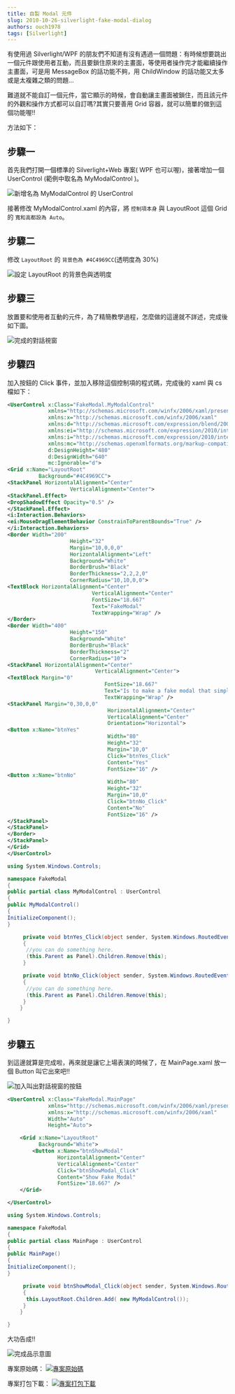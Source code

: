 ```yaml
---
title: 自製 Modal 元件
slug: 2010-10-26-silverlight-fake-modal-dialog
authors: ouch1978
tags: [Silverlight]
---
```


有使用過 Silverlight/WPF 的朋友們不知道有沒有遇過一個問題：有時候想要跳出一個元件跟使用者互動，而且要鎖住原來的主畫面，等使用者操作完才能繼續操作主畫面，可是用 MessageBox 的話功能不夠，用 ChildWindow 的話功能又太多或是太複雜之類的問題...

<!--truncate-->

難道就不能自訂一個元件，當它顯示的時候，會自動讓主畫面被鎖住，而且該元件的外觀和操作方式都可以自訂嗎?其實只要善用 Grid 容器，就可以簡單的做到這個功能喔!!

方法如下：

## 步驟一

首先我們打開一個標準的 Silverlight+Web 專案( WPF 也可以喔)，接著增加一個 UserControl (範例中取名為 MyModalControl )。

![新增名為 MyModalControl 的 UserControl](cretate-user-control.png)

接著修改 MyModalControl.xaml 的內容，將 `控制項本身` 與 LayoutRoot 這個 Grid 的 `寬和高都設為 Auto`。

## 步驟二

修改 `LayoutRoot` 的 `背景色為 #4C4969CC`(透明度為 30%)

![設定 LayoutRoot 的背景色與透明度](set-background-color.png)

## 步驟三

放置要和使用者互動的元件，為了精簡教學過程，怎麼做的這邊就不詳述，完成後如下圖。

![完成的對話視窗](the-modal-dialog.png)

## 步驟四

加入按鈕的 Click 事件，並加入移除這個控制項的程式碼，完成後的 xaml 與 cs 檔如下：

```xml
<UserControl x:Class="FakeModal.MyModalControl"
             xmlns="http://schemas.microsoft.com/winfx/2006/xaml/presentation"
             xmlns:x="http://schemas.microsoft.com/winfx/2006/xaml"
             xmlns:d="http://schemas.microsoft.com/expression/blend/2008"
             xmlns:ei="http://schemas.microsoft.com/expression/2010/interactions"
             xmlns:i="http://schemas.microsoft.com/expression/2010/interactivity"
             xmlns:mc="http://schemas.openxmlformats.org/markup-compatibility/2006"
             d:DesignHeight="480"
             d:DesignWidth="640"
             mc:Ignorable="d">
<Grid x:Name="LayoutRoot"
          Background="#4C4969CC">
<StackPanel HorizontalAlignment="Center"
                    VerticalAlignment="Center">
<StackPanel.Effect>
<DropShadowEffect Opacity="0.5" />
</StackPanel.Effect>
<i:Interaction.Behaviors>
<ei:MouseDragElementBehavior ConstrainToParentBounds="True" />
</i:Interaction.Behaviors>
<Border Width="200"
                    Height="32"
                    Margin="10,0,0,0"
                    HorizontalAlignment="Left"
                    Background="White"
                    BorderBrush="Black"
                    BorderThickness="2,2,2,0"
                    CornerRadius="10,10,0,0">
<TextBlock HorizontalAlignment="Center"
                           VerticalAlignment="Center"
                           FontSize="18.667"
                           Text="FakeModal"
                           TextWrapping="Wrap" />
</Border>
<Border Width="400"
                    Height="150"
                    Background="White"
                    BorderBrush="Black"
                    BorderThickness="2"
                    CornerRadius="10">
<StackPanel HorizontalAlignment="Center"
                            VerticalAlignment="Center">
<TextBlock Margin="0"
                               FontSize="18.667"
                               Text="Is to make a fake modal that simple?"
                               TextWrapping="Wrap" />
<StackPanel Margin="0,30,0,0"
                                HorizontalAlignment="Center"
                                VerticalAlignment="Center"
                                Orientation="Horizontal">
<Button x:Name="btnYes"
                                Width="80"
                                Height="32"
                                Margin="10,0"
                                Click="btnYes_Click"
                                Content="Yes"
                                FontSize="16" />
<Button x:Name="btnNo"
                                Width="80"
                                Height="32"
                                Margin="10,0"
                                Click="btnNo_Click"
                                Content="No"
                                FontSize="16" />
</StackPanel>
</StackPanel>
</Border>
</StackPanel>
</Grid>
</UserControl>
```

```csharp
using System.Windows.Controls;

namespace FakeModal
{
public partial class MyModalControl : UserControl
{
public MyModalControl()
{
InitializeComponent();
}

     private void btnYes_Click(object sender, System.Windows.RoutedEventArgs e)
     {
      //you can do something here.
      (this.Parent as Panel).Children.Remove(this);
     }

     private void btnNo_Click(object sender, System.Windows.RoutedEventArgs e)
     {
      //you can do something here.
      (this.Parent as Panel).Children.Remove(this);
     }
    }

}
```

## 步驟五

到這邊就算是完成啦，再來就是讓它上場表演的時候了，在 MainPage.xaml 放一個 Button 叫它出來吧!!

![加入叫出對話視窗的按鈕](add-button-for-showing-modal-dialog.png)

```xml
<UserControl x:Class="FakeModal.MainPage"
             xmlns="http://schemas.microsoft.com/winfx/2006/xaml/presentation"
             xmlns:x="http://schemas.microsoft.com/winfx/2006/xaml"
             Width="Auto"
             Height="Auto">

    <Grid x:Name="LayoutRoot"
          Background="White">
        <Button x:Name="btnShowModal"
                HorizontalAlignment="Center"
                VerticalAlignment="Center"
                Click="btnShowModal_Click"
                Content="Show Fake Modal"
                FontSize="18.667" />
    </Grid>

</UserControl>
```

```csharp
using System.Windows.Controls;

namespace FakeModal
{
public partial class MainPage : UserControl
{
public MainPage()
{
InitializeComponent();
}

     private void btnShowModal_Click(object sender, System.Windows.RoutedEventArgs e)
     {
      this.LayoutRoot.Children.Add( new MyModalControl());
     }
    }

}
```

大功告成!!

![完成品示意圖](the-final-sample.png "完成品示意圖")

專案原始碼：
[![專案原始碼](/img/source-code.png "專案原始碼")](https://github.com/Ouch1978/Samples/tree/master/SL_FakeModal)

專案打包下載：
[![專案打包下載](/img/download.png "專案打包下載")](silverlight-fake-modal-dialog.rar)
